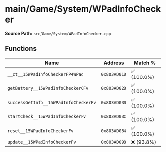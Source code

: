 # main/Game/System/WPadInfoChecker

**Source Path:** `src/Game/System/WPadInfoChecker.cpp`

## Functions

| Name | Address | Match % |
|------|---------|---------|
| `__ct__15WPadInfoCheckerFP4WPad` | `0x803AD010` | :white_check_mark: (100.0%) |
| `getBattery__15WPadInfoCheckerCFv` | `0x803AD028` | :white_check_mark: (100.0%) |
| `successGetInfo__15WPadInfoCheckerFv` | `0x803AD030` | :white_check_mark: (100.0%) |
| `startCheck__15WPadInfoCheckerFv` | `0x803AD03C` | :white_check_mark: (100.0%) |
| `reset__15WPadInfoCheckerFv` | `0x803AD084` | :white_check_mark: (100.0%) |
| `update__15WPadInfoCheckerFv` | `0x803AD098` | :x: (93.8%) |